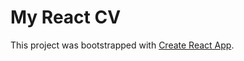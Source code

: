 # My React CV

This project was bootstrapped with [Create React App](https://github.com/facebook/create-react-app).
